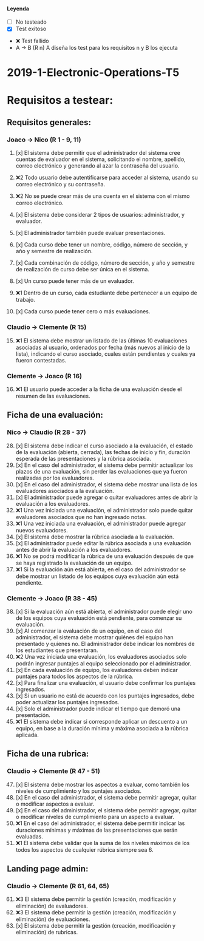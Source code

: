 #### Leyenda
- [ ] No testeado
- [x] Test exitoso
- :x: Test fallido
- A -> B (R n) A diseña los test para los requisitos n y B los ejecuta

# 2019-1-Electronic-Operations-T5
# Requisitos a testear:

## Requisitos generales:
### Joaco -> Nico (R 1 - 9, 11) 
 1. [x] El sistema debe permitir que el administrador del sistema cree cuentas de
evaluador en el sistema, solicitando el nombre, apellido, correo electrónico y
generando al azar la contraseña del usuario.
 2. :x:2 Todo usuario debe autentificarse para acceder al sistema, usando su correo
electrónico y su contraseña.
 3. :x:2 No se puede crear más de una cuenta en el sistema con el mismo correo
electrónico.
 4. [x] El sistema debe considerar 2 tipos de usuarios: administrador, y evaluador.
 5. [x] El administrador también puede evaluar presentaciones.
 6. [x] Cada curso debe tener un nombre, código, número de sección, y año y semestre
de realización.
 7. [x] Cada combinación de código, número de sección, y año y semestre de
realización de curso debe ser única en el sistema.
 8. [x] Un curso puede tener más de un evaluador.
 9. :x:1 Dentro de un curso, cada estudiante debe pertenecer a un equipo de trabajo.

 11. [x] Cada curso puede tener cero o más evaluaciones.

### Claudio -> Clemente (R 15)
 15. :x:1  El sistema debe mostrar un listado de las últimas 10 evaluaciones asociadas al usuario, ordenados por fecha (más nuevos al inicio de la lista), indicando el curso asociado, cuales están pendientes y cuales ya fueron contestadas.

### Clemente -> Joaco (R 16)
 16. :x:1  El usuario puede acceder a la ficha de una evaluación desde el resumen de las evaluaciones.

## Ficha de una evaluación:

### Nico -> Claudio (R 28 - 37)
28. [x] El sistema debe indicar el curso asociado a la evaluación, el estado de la evaluación (abierta, cerrada), las fechas de inicio y fin, duración esperada de las presentaciones y la rúbrica asociada.
29. [x] En el caso del administrador, el sistema debe permitir actualizar los plazos de una evaluación, sin perder las evaluaciones que ya fueron realizadas por los evaluadores.
30. [x] En el caso del administrador, el sistema debe mostrar una lista de los evaluadores asociados a la evaluación.
31. [x] El administrador puede agregar o quitar evaluadores antes de abrir la evaluación a los evaluadores.
32. :x:1 Una vez iniciada una evaluación, el administrador solo puede quitar evaluadores asociados que no han ingresado notas.
33. :x:1 Una vez iniciada una evaluación, el administrador puede agregar nuevos evaluadores.
34. [x] El sistema debe mostrar la rúbrica asociada a la evaluación.
35. [x] El administrador puede editar la rúbrica asociada a una evaluación antes de abrir la evaluación a los evaluadores.
36. :x:1 No se podrá modificar la rúbrica de una evaluación después de que se haya registrado la evaluación de un equipo.
37. :x:1 Si la evaluación aún está abierta, en el caso del administrador se debe mostrar un listado de los equipos cuya evaluación aún está pendiente.

### Clemente -> Joaco (R 38 - 45)
38. [x] Si la evaluación aún está abierta, el administrador puede elegir uno de los equipos cuya evaluación está pendiente, para comenzar su evaluación.
39. [x] Al comenzar la evaluación de un equipo, en el caso del administrador, el sistema debe mostrar quiénes del equipo han presentado y quienes no. El administrador debe indicar los nombres de los estudiantes que presentaran.
40. :x:2 Una vez iniciada una evaluación, los evaluadores asociados solo podrán
ingresar puntajes al equipo seleccionado por el administrador.
41. [x] En cada evaluación de equipo, los evaluadores deben indicar puntajes para todos los aspectos de la rúbrica.
42. [x] Para finalizar una evaluación, el usuario debe confirmar los puntajes ingresados.
43. [x] Si un usuario no está de acuerdo con los puntajes ingresados, debe poder actualizar los puntajes ingresados.
44. [x] Solo el administrador puede indicar el tiempo que demoró una presentación.
45. :x:1 El sistema debe indicar si corresponde aplicar un descuento a un equipo, en base a la duración mínima y máxima asociada a la rúbrica aplicada.

## Ficha de una rubrica:

### Claudio -> Clemente (R 47 - 51)
47. [x] El sistema debe mostrar los aspectos a evaluar, como también los niveles de cumplimiento y los puntajes asociados.
48. [x] En el caso del administrador, el sistema debe permitir agregar, quitar o modificar aspectos a evaluar.
49. [x] En el caso del administrador, el sistema debe permitir agregar, quitar o modificar niveles de cumplimiento para un aspecto a evaluar.
50. :x:1 En el caso del administrador, el sistema debe permitir indicar las duraciones mínimas y máximas de las presentaciones que serán evaluadas.
51. :x:1 El sistema debe validar que la suma de los niveles máximos de los todos los aspectos de cualquier rúbrica siempre sea 6.

## Landing page admin:

### Claudio -> Clemente (R 61, 64, 65)
61. :x:3 El sistema debe permitir la gestión (creación, modificación y eliminación) de evaluadores.
64. :x:3 El sistema debe permitir la gestión (creación, modificación y eliminación) de evaluaciones.
65. [x] El sistema debe permitir la gestión (creación, modificación y eliminación) de rubricas.
